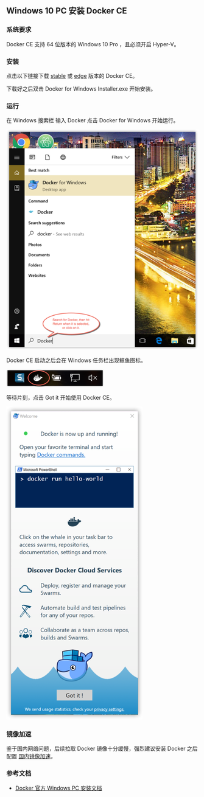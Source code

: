 ## Windows 10 PC 安装 Docker CE

### 系统要求

Docker CE 支持 64 位版本的 Windows 10 Pro ，且必须开启 Hyper-V。

### 安装

点击以下链接下载 [stable](https://download.docker.com/win/stable/Docker%20for%20Windows%20Installer.exe) 或 [edge](https://download.docker.com/win/edge/Docker%20for%20Windows%20Installer.exe) 版本的 Docker CE。

下载好之后双击 Docker for Windows Installer.exe 开始安装。

### 运行

在 Windows 搜索栏 输入 Docker 点击 Docker for Windows 开始运行。

![](_images/install-win-docker-app-search.png)

Docker CE 启动之后会在 Windows 任务栏出现鲸鱼图标。

![](_images/install-win-taskbar-circle.png)

等待片刻，点击 Got it 开始使用 Docker CE。

![](_images/install-win-success-popup-cloud.png)

### 镜像加速

鉴于国内网络问题，后续拉取 Docker 镜像十分缓慢，强烈建议安装 Docker 之后配置 [国内镜像加速](/install/mirror.html)。

### 参考文档

* [Docker 官方 Windows PC 安装文档](https://docs.docker.com/docker-for-windows/install/)
